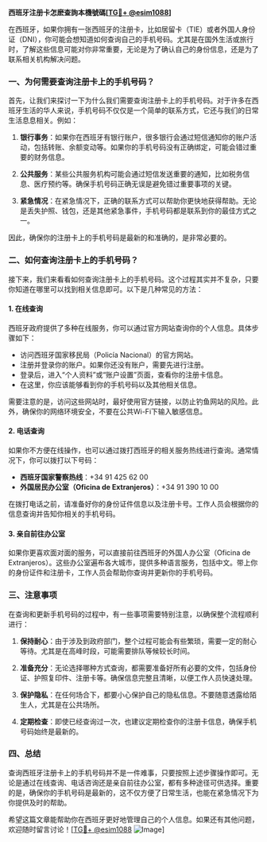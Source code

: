 **西班牙注册卡怎麽查詢本機號碼[[TG💪+ @esim1088](https://t.me/s/esim1088)]**

在西班牙，如果你拥有一张西班牙的注册卡，比如居留卡（TIE）或者外国人身份证（DNI），你可能会想知道如何查询自己的手机号码。尤其是在国外生活或旅行时，了解这些信息可能对你非常重要，无论是为了确认自己的身份信息，还是为了联系相关机构解决问题。

### 一、为何需要查询注册卡上的手机号码？

首先，让我们来探讨一下为什么我们需要查询注册卡上的手机号码。对于许多在西班牙生活的华人来说，手机号码不仅仅是一个简单的联系方式，它还与我们的日常生活息息相关。例如：

1. **银行事务**：如果你在西班牙有银行账户，很多银行会通过短信通知你的账户活动，包括转账、余额变动等。如果你的手机号码没有正确绑定，可能会错过重要的财务信息。
   
2. **公共服务**：某些公共服务机构可能会通过短信发送重要的通知，比如税务信息、医疗预约等。确保手机号码正确无误是避免错过重要事项的关键。

3. **紧急情况**：在紧急情况下，正确的联系方式可以帮助你更快地获得帮助。无论是丢失护照、钱包，还是其他紧急事件，手机号码都是联系到你的最佳方式之一。

因此，确保你的注册卡上的手机号码是最新的和准确的，是非常必要的。

### 二、如何查询注册卡上的手机号码？

接下来，我们来看看如何查询注册卡上的手机号码。这个过程其实并不复杂，只要你知道在哪里可以找到相关信息即可。以下是几种常见的方法：

#### 1. **在线查询**
西班牙政府提供了多种在线服务，你可以通过官方网站查询你的个人信息。具体步骤如下：

- 访问西班牙国家移民局（Policía Nacional）的官方网站。
- 注册并登录你的账户。如果你还没有账户，需要先进行注册。
- 登录后，进入“个人资料”或“账户设置”页面，查看你的注册卡信息。
- 在这里，你应该能够看到你的手机号码以及其他相关信息。

需要注意的是，访问这些网站时，最好使用官方链接，以防止钓鱼网站的风险。此外，确保你的网络环境安全，不要在公共Wi-Fi下输入敏感信息。

#### 2. **电话查询**
如果你不方便在线操作，也可以通过拨打西班牙的相关服务热线进行查询。通常情况下，你可以拨打以下号码：

- **西班牙国家警察热线**：+34 91 425 62 00
- **外国居民办公室（Oficina de Extranjeros）**：+34 91 390 10 00

在拨打电话之前，请准备好你的身份证件信息以及注册卡号。工作人员会根据你的信息查询并告知你相关的手机号码。

#### 3. **亲自前往办公室**
如果你更喜欢面对面的服务，可以直接前往西班牙的外国人办公室（Oficina de Extranjeros）。这些办公室遍布各大城市，提供多种语言服务，包括中文。带上你的身份证件和注册卡，工作人员会帮助你查询并更新你的手机号码。

### 三、注意事项

在查询和更新手机号码的过程中，有一些事项需要特别注意，以确保整个流程顺利进行：

1. **保持耐心**：由于涉及到政府部门，整个过程可能会有些繁琐，需要一定的耐心等待。尤其是在高峰时段，可能需要排队等候较长时间。

2. **准备充分**：无论选择哪种方式查询，都需要准备好所有必要的文件，包括身份证、护照复印件、注册卡等。确保信息完整且清晰，以便工作人员快速处理。

3. **保护隐私**：在任何场合下，都要小心保护自己的隐私信息。不要随意透露给陌生人，尤其是在公共场所。

4. **定期检查**：即使已经查询过一次，也建议定期检查你的注册卡信息，确保手机号码始终是最新的。

### 四、总结

查询西班牙注册卡上的手机号码并不是一件难事，只要按照上述步骤操作即可。无论是通过在线查询、电话咨询还是亲自前往办公室，都有多种途径可供选择。重要的是，确保你的手机号码是最新的，这不仅方便了日常生活，也能在紧急情况下为你提供及时的帮助。

希望这篇文章能帮助你在西班牙更好地管理自己的个人信息。如果还有其他问题，欢迎随时留言讨论！[[TG💪+ @esim1088](https://t.me/s/esim1088) ![Image](https://i.postimg.cc/4NQfJmqS/Snipaste-2025-05-13-00-14-12.png)]